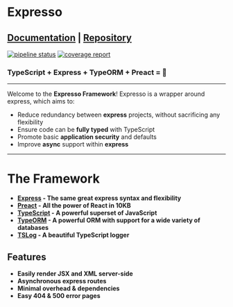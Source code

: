 # Expresso
## [Documentation](https://expresso.evan.guru/) | [Repository](https://gitlab.com/Evan_Darwin/expresso)

[![pipeline status](https://gitlab.com/Evan_Darwin/expresso/badges/master/pipeline.svg)](https://gitlab.com/Evan_Darwin/expresso/-/commits/master) [![coverage report](https://gitlab.com/Evan_Darwin/expresso/badges/master/coverage.svg)](https://gitlab.com/Evan_Darwin/expresso/-/commits/master)

### TypeScript + Express + TypeORM + Preact = 💖

-----

Welcome to the **Expresso Framework**! Expresso is a wrapper around express, which aims to:
 * Reduce redundancy between **express** projects, without sacrificing any flexibility
 * Ensure code can be **fully typed** with TypeScript
 * Promote basic **application security** and defaults
 * Improve **async** support within **express**

-----

# The Framework
  * **[Express](https://expressjs.com/) - The same great express syntax and flexibility**
  * **[Preact](https://preactjs.com/) - All the power of React in 10KB**
  * **[TypeScript](https://www.typescriptlang.org/) - A powerful superset of JavaScript**
  * **[TypeORM](https://typeorm.io/) - A powerful ORM with support for a wide variety of databases**
  * **[TSLog](https://tslog.js.org/#/) - A beautiful TypeScript logger**

## Features
  * **Easily render JSX and XML server-side**
  * **Asynchronous express routes**
  * **Minimal overhead & dependencies**
  * **Easy 404 & 500 error pages**
